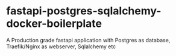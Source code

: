 # fastapi-postgres-sqlalchemy-docker-boilerplate
A Production grade fastapi application with Postgres as database, Traefik/Nginx as webserver, Sqlalchemy etc
